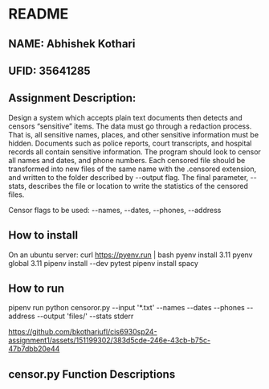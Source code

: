# README

## NAME: Abhishek Kothari
## UFID: 35641285


## Assignment Description:
Design a system which accepts plain text documents then detects and censors “sensitive” items. The data must go through a redaction process. That is, all sensitive names, places, and other sensitive information must be hidden. Documents such as police reports, court transcripts, and hospital records all contain sensitive information. The program should look to censor all names and dates, and phone numbers. Each censored file should be transformed into new files of the same name with the .censored extension, and written to the folder described by --output flag. The final parameter, --stats, describes the file or location to write the statistics of the censored files. 

Censor flags to be used: --names, --dates, --phones, --address 




## How to install
On an ubuntu server: 
curl https://pyenv.run | bash
pyenv install 3.11
pyenv global 3.11
pipenv install --dev pytest
pipenv install spacy


## How to run
pipenv run python censoror.py --input '*.txt' --names --dates --phones --address --output 'files/' --stats stderr


https://github.com/bkothariufl/cis6930sp24-assignment1/assets/151199302/383d5cde-246e-43cb-b75c-47b7dbb20e44



## censor.py Function Descriptions
